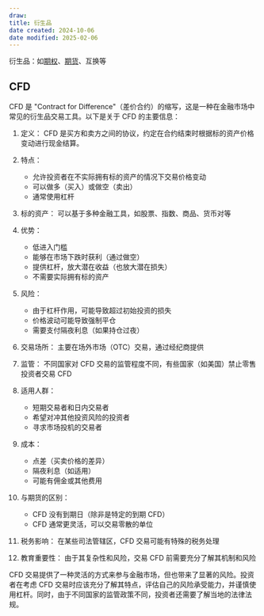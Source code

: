 ```yaml
---
draw:
title: 衍生品
date created: 2024-10-06
date modified: 2025-02-06
---
```


衍生品：如[期权](期权.md)、[期货](期货.md)、互换等

## CFD

CFD 是 "Contract for Difference"（差价合约）的缩写，这是一种在金融市场中常见的衍生品交易工具。以下是关于 CFD 的主要信息：

1. 定义：
   CFD 是买方和卖方之间的协议，约定在合约结束时根据标的资产价格变动进行现金结算。

2. 特点：
   - 允许投资者在不实际拥有标的资产的情况下交易价格变动
   - 可以做多（买入）或做空（卖出）
   - 通常使用杠杆

3. 标的资产：
   可以基于多种金融工具，如股票、指数、商品、货币对等

4. 优势：
   - 低进入门槛
   - 能够在市场下跌时获利（通过做空）
   - 提供杠杆，放大潜在收益（也放大潜在损失）
   - 不需要实际拥有标的资产

5. 风险：
   - 由于杠杆作用，可能导致超过初始投资的损失
   - 价格波动可能导致强制平仓
   - 需要支付隔夜利息（如果持仓过夜）

6. 交易场所：
   主要在场外市场（OTC）交易，通过经纪商提供

7. 监管：
   不同国家对 CFD 交易的监管程度不同，有些国家（如美国）禁止零售投资者交易 CFD

8. 适用人群：
   - 短期交易者和日内交易者
   - 希望对冲其他投资风险的投资者
   - 寻求市场投机的交易者

9. 成本：
   - 点差（买卖价格的差异）
   - 隔夜利息（如适用）
   - 可能有佣金或其他费用

10. 与期货的区别：
    - CFD 没有到期日（除非是特定的到期 CFD）
    - CFD 通常更灵活，可以交易零散的单位

11. 税务影响：
    在某些司法管辖区，CFD 交易可能有特殊的税务处理

12. 教育重要性：
    由于其复杂性和风险，交易 CFD 前需要充分了解其机制和风险

CFD 交易提供了一种灵活的方式来参与金融市场，但也带来了显著的风险。投资者在考虑 CFD 交易时应该充分了解其特点，评估自己的风险承受能力，并谨慎使用杠杆。同时，由于不同国家的监管政策不同，投资者还需要了解当地的法律法规。

